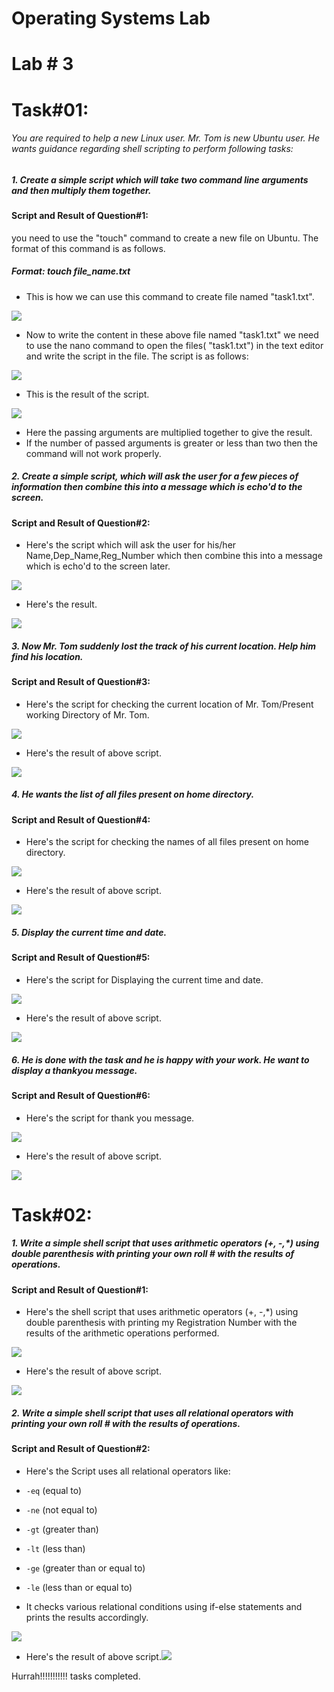 #                                                        Operating Systems Lab 



#                                                                                                   Lab # 3



# Task#01:

###### You are required to help a new Linux user. Mr. Tom is new Ubuntu user. He wants guidance regarding shell scripting to  perform following tasks:

##### 1. Create a simple script which will take two command line arguments and  then multiply them together.

#### Script and Result of Question#1:

you need to use the "touch" command to create a new file on Ubuntu. The format of this command is as follows.  

#####  Format:  touch file_name.txt 

- This is how we can use this command to create file named  "task1.txt".

![](D_2022CS187_Lab#3Images/1.png)

- Now to write the content in these above file named "task1.txt" we need to use the nano command to open the files( "task1.txt") in the text editor and write the script in the file. The script is as follows:

![](D_2022CS187_Lab#3Images/20.png)

- This is the result of the script.

![](D_2022CS187_Lab#3Images/21.png)

- Here the passing arguments are multiplied together to give the result.
- If the number of passed arguments is greater or less than two then the command will not work properly.

##### 2. Create a simple script, which will ask the user for a few pieces of  information then combine this into a message which is echo'd to the screen.

#### Script and Result of Question#2:

- Here's the script which will ask the user for his/her Name,Dep_Name,Reg_Number which then combine this into a message which is echo'd to the screen later.

![](D_2022CS187_Lab#3Images/22.png)

- Here's the result.

![](D_2022CS187_Lab#3Images/23.png)

##### 3. Now Mr. Tom suddenly lost the track of his current location. Help him find his location.

#### Script and Result of Question#3:

- Here's the script for checking the current location of Mr. Tom/Present working Directory of Mr. Tom.

![](D_2022CS187_Lab#3Images/24.png)

- Here's the result of above script.

![](D_2022CS187_Lab#3Images/25.png)

##### 4. He wants the list of all files present on home directory.        

#### Script and Result of Question#4:

- Here's the script for checking the names of all files present on home directory.      

![](D_2022CS187_Lab#3Images/26.png)

- Here's the result of above script.

![](D_2022CS187_Lab#3Images/27.png)

#####  5. Display the current time and date.

####  Script and Result of Question#5:

- Here's the script for Displaying the current time and date.

![](D_2022CS187_Lab#3Images/28.png)

- Here's the result of above script.

![](D_2022CS187_Lab#3Images/29.png)

##### 6. He is done with the task and he is happy with your work. He want to  display a thankyou message.

#### Script and Result of Question#6:

- Here's the script for thank you message.

![](D_2022CS187_Lab#3Images/30.png)

- Here's the result of above script.


![](D_2022CS187_Lab#3Images/31.png)



# Task#02:

##### 1. Write a simple shell script that uses arithmetic operators (+, -,*) using  double parenthesis with printing your own roll # with the results of  operations.

#### Script and Result of Question#1:

- Here's the shell script that uses arithmetic operators (+, -,*) using  double parenthesis with printing my  Registration Number with the results of the arithmetic operations performed.


![](D_2022CS187_Lab#3Images/32.png)

- Here's the result of above script.

![](D_2022CS187_Lab#3Images/33.png)

##### 2. Write a simple shell script that uses all relational operators with printing  your own roll # with the results of operations.

#### Script and Result of Question#2:

- Here's the Script uses all relational operators like:

- `-eq` (equal to)
- `-ne` (not equal to)
- `-gt` (greater than)
- `-lt` (less than)
- `-ge` (greater than or equal to)
- `-le` (less than or equal to)

-  It checks various relational conditions using if-else statements and prints the results accordingly.

![](D_2022CS187_Lab#3Images/34.png)

- Here's the result of above script.![](D_2022CS187_Lab#3Images/35.png)

Hurrah!!!!!!!!!!! tasks completed.